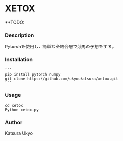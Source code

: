 # XETOX

**TODO:

### Description

Pytorchを使用し、簡単な全結合層で競馬の予想をする。

### Installation

    ```
    pip install pytorch numpy
    git clone https://github.com/ukyoukatsura/xetox.git
    ```

### Usage

```
cd xetox
Python xetox.py
```

### Author

Katsura Ukyo